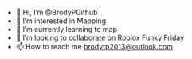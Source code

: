 - 👋 Hi, I’m @BrodyPGithub
- 👀 I’m interested in Mapping
- 🌱 I’m currently learning to map
- 💞️ I’m looking to collaborate on Roblox Funky Friday
- 📫 How to reach me brodytp2013@outlook.com

<!---
BrodyPGithub/BrodyPGithub is a ✨ special ✨ repository because its `README.md` (this file) appears on your GitHub profile.
You can click the Preview link to take a look at your changes.
--->
